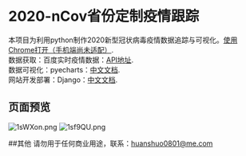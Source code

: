 # 2020-nCov省份定制疫情跟踪
本项目为利用python制作2020新型冠状病毒疫情数据追踪与可视化。[使用Chrome打开（手机端尚未适配）](http://120.55.96.4:8000/index.html/). </br>
数据获取：百度实时疫情数据：[API地址](https://service-nxxl1y2s-1252957949.gz.apigw.tencentcs.com/release/newpneumonia).  </br>
数据可视化：pyecharts：[中文文档](https://pyecharts.org/#/zh-cn/intro).  </br>
网站开发部署：Django：[中文文档](https://docs.djangoproject.com/en/3.0/).  </br>
## 页面预览
![1sWXon.png](https://s2.ax1x.com/2020/02/05/1sWXon.png)
![1sf9QU.png](https://s2.ax1x.com/2020/02/05/1sf9QU.png)

##其他
请勿用于任何商业用途，联系：huanshuo0801@me.com


